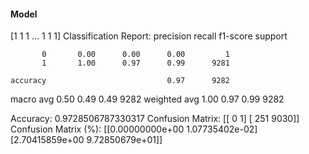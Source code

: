#### Model
[1 1 1 ... 1 1 1]
Classification Report:
              precision    recall  f1-score   support

           0       0.00      0.00      0.00         1
           1       1.00      0.97      0.99      9281

    accuracy                           0.97      9282
   macro avg       0.50      0.49      0.49      9282
weighted avg       1.00      0.97      0.99      9282

Accuracy: 0.9728506787330317
Confusion Matrix:
[[   0    1]
 [ 251 9030]]
Confusion Matrix (%):
[[0.00000000e+00 1.07735402e-02]
 [2.70415859e+00 9.72850679e+01]]
